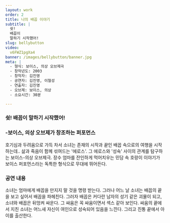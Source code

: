```yaml
---
layout: work
order: 2
title: 나의 배꼽 이야기
subtitle: |
  쉿!
  배꼽이
  말하기 시작했어!
slug: bellybutton
video:
  v6FWZ1pgXa4
banner: /images/bellybutton/banner.jpg
meta: |
  - 형식: 보이스, 의상 오브제극
  - 창작년도: 2003
  - 창작자: 김진영
  - 공연자: 김진영, 이철성
  - 연출자: 김진영
  - 오브제: 보이스, 의상
  - 소요시간: 30분

---
```



### 쉿! 배꼽이 말하기 시작했어!

### -보이스, 의상 오브제가 창조하는 퍼포먼스

호기심과 두려움으로 가득 차서 소녀는 존재의 시작과 끝인 배꼽 속으로의 여행을 시작하는데..
삶과 죽음이 함께 섞여드는 '에로스'. 그 에로스와 '성숙' 사이의 관계를 탐구하는 보이스-의상 오브제극.
장수 엄마를 잔인하게 먹어치우는 민담 속 호랑이 이야기가 보이스 퍼포먼스라는 독특한 형식으로 무대에 뛰어든다.

### 공연 내용

소녀는 엄마에게 배꼽을 만지지 말 것을 명령 받는다.
그러나 어느 날 소녀는 배꼽의 끝을 보고 싶어서 배꼽을 파헤친다.
그러자 배꼽은 커다란 남자의 성기 같은 괴물이 되고,
소녀와 배꼽은 뒤엉켜 싸운다.
그 싸움은 꼭 싸움이면서 섹스 같아 보인다.
싸움의 끝에서 지친 소녀는 어느새 자신이 여인으로 성숙되어 있음을 느낀다.
그리고 진통 끝에서 아이를 출산한다.
